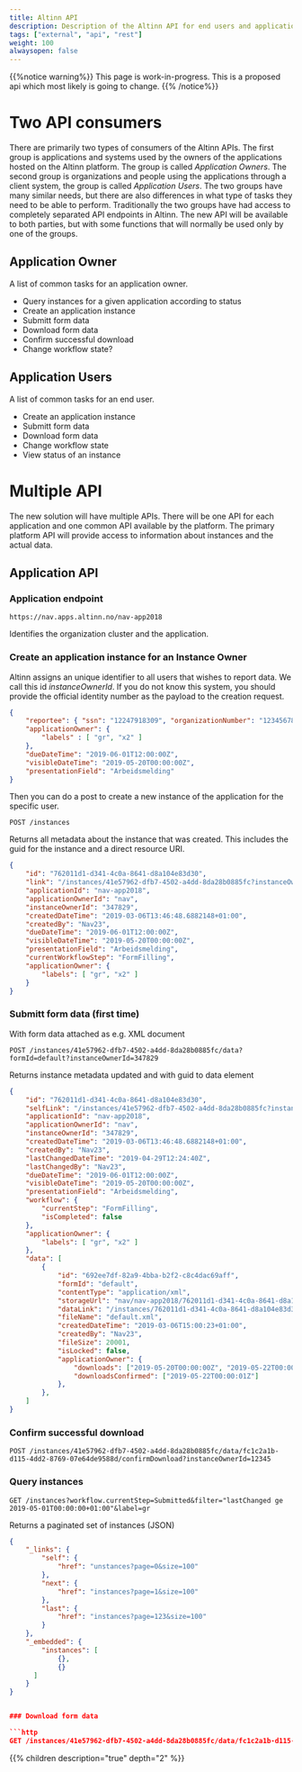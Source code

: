 ```yaml
---
title: Altinn API
description: Description of the Altinn API for end users and application owners.
tags: ["external", "api", "rest"]
weight: 100
alwaysopen: false
---
```


{{%notice warning%}}
This page is work-in-progress. This is a proposed api which most likely is going to change.
{{% /notice%}}

# Two API consumers
There are primarily two types of consumers of the Altinn APIs. 
The first group is applications and systems used by the owners of the applications hosted on the Altinn platform. The group is called *Application Owners*.
The second group is organizations and people using the applications through a client system, the group is called *Application Users*. 
The two groups have many similar needs, but there are also differences in what type of tasks they need to be able to perform. 
Traditionally the two groups have had access to completely separated API endpoints in Altinn. 
The new API will be available to both parties, but with some functions that will normally be used only by one of the groups. 

## Application Owner
A list of common tasks for an application owner.

- Query instances for a given application according to status
- Create an application instance
- Submitt form data 
- Download form data
- Confirm successful download 
- Change workflow state?

## Application Users
A list of common tasks for an end user. 

- Create an application instance
- Submitt form data
- Download form data
- Change workflow state
- View status of an instance

# Multiple API
The new solution will have multiple APIs. There will be one API for each application and one common API available by the platform. The primary platform API will provide access to information about instances and the actual data.

## Application API

### Application endpoint

```http
https://nav.apps.altinn.no/nav-app2018
```

Identifies the organization cluster and the application.

### Create an application instance for an Instance Owner

Altinn assigns an unique identifier to all users that wishes to report data. We call this id *instanceOwnerId*. 
If you do not know this system, you should provide the official identity number as the payload to the creation request.

```json
{
    "reportee": { "ssn": "12247918309", "organizationNumber": "123456789", "userName": "xyz" },
    "applicationOwner": {
        "labels" : [ "gr", "x2" ]
    },
    "dueDateTime": "2019-06-01T12:00:00Z",
    "visibleDateTime": "2019-05-20T00:00:00Z",
    "presentationField": "Arbeidsmelding"
}
```

Then you can do a post to create a new instance of the application for the specific user.

```http
POST /instances
```

Returns all metadata about the instance that was created. This includes the guid for the instance and a direct resource URI.

```json
{
    "id": "762011d1-d341-4c0a-8641-d8a104e83d30",
    "link": "/instances/41e57962-dfb7-4502-a4dd-8da28b0885fc?instanceOwnerId=347829",
    "applicationId": "nav-app2018",
    "applicationOwnerId": "nav",
    "instanceOwnerId": "347829",
    "createdDateTime": "2019-03-06T13:46:48.6882148+01:00",
    "createdBy": "Nav23",
    "dueDateTime": "2019-06-01T12:00:00Z",
    "visibleDateTime": "2019-05-20T00:00:00Z",
    "presentationField": "Arbeidsmelding",
    "currentWorkflowStep": "FormFilling",
    "applicationOwner": {
        "labels": [ "gr", "x2" ]
    }
}
```

### Submitt form data (first time)

With form data attached as e.g. XML document

```http
POST /instances/41e57962-dfb7-4502-a4dd-8da28b0885fc/data?formId=default?instanceOwnerId=347829
```

Returns instance metadata updated and with guid to data element

```json
{
    "id": "762011d1-d341-4c0a-8641-d8a104e83d30",
    "selfLink": "/instances/41e57962-dfb7-4502-a4dd-8da28b0885fc?instanceOwnerId=347829",
    "applicationId": "nav-app2018",
    "applicationOwnerId": "nav",
    "instanceOwnerId": "347829",
    "createdDateTime": "2019-03-06T13:46:48.6882148+01:00",
    "createdBy": "Nav23",
    "lastChangedDateTime": "2019-04-29T12:24:40Z",
    "lastChangedBy": "Nav23",
    "dueDateTime": "2019-06-01T12:00:00Z",
    "visibleDateTime": "2019-05-20T00:00:00Z",
    "presentationField": "Arbeidsmelding",
    "workflow": {
        "currentStep": "FormFilling",
        "isCompleted": false
    },
    "applicationOwner": {
        "labels": [ "gr", "x2" ]
    },
    "data": [
        {
            "id": "692ee7df-82a9-4bba-b2f2-c8c4dac69aff",
            "formId": "default",
            "contentType": "application/xml",
            "storageUrl": "nav/nav-app2018/762011d1-d341-4c0a-8641-d8a104e83d30/data/692ee7df-82a9-4bba-b2f2-c8c4dac69aff",
            "dataLink": "/instances/762011d1-d341-4c0a-8641-d8a104e83d30/data/692ee7df-82a9-4bba-b2f2-c8c4dac69aff",
            "fileName": "default.xml",
            "createdDateTime": "2019-03-06T15:00:23+01:00",
            "createdBy": "Nav23",
            "fileSize": 20001,
            "isLocked": false,
            "applicationOwner": {
                "downloads": ["2019-05-20T00:00:00Z", "2019-05-22T00:00:00Z"],
                "downloadsConfirmed": ["2019-05-22T00:00:01Z"]
            },
        },
    ]
}
```

### Confirm successful download

```http
POST /instances/41e57962-dfb7-4502-a4dd-8da28b0885fc/data/fc1c2a1b-d115-4dd2-8769-07e64de9588d/confirmDownload?instanceOwnerId=12345
```

### Query instances

```http
GET /instances?workflow.currentStep=Submitted&filter="lastChanged ge 2019-05-01T00:00:00+01:00"&label=gr
```
Returns a paginated set of instances (JSON)

```json
{
    "_links": {
        "self": {
            "href": "unstances?page=0&size=100"
        },
        "next": {
            "href": "instances?page=1&size=100"
        },
        "last": {
            "href": "instances?page=123&size=100"
        }
    },
    "_embedded": {
        "instances": [
            {},
            {}
      ]
    }
}


### Download form data

```http
GET /instances/41e57962-dfb7-4502-a4dd-8da28b0885fc/data/fc1c2a1b-d115-4dd2-8769-07e64de9588d?instanceOwnerId=12345
```

{{% children description="true" depth="2" %}}
